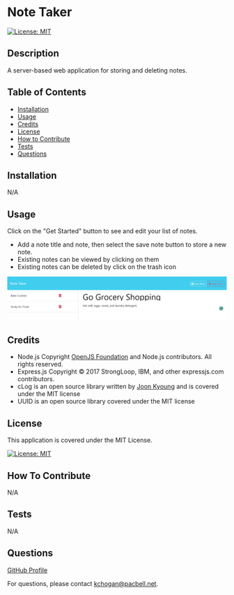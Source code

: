 
# Note Taker

[![License: MIT](https://img.shields.io/badge/License-MIT-yellow.svg)](https://opensource.org/licenses/MIT)

## Description
A server-based web application for storing and deleting notes.  

## Table of Contents

- [Installation](#installation)
- [Usage](#usage)
- [Credits](#credits)
- [License](#license)
- [How to Contribute](#guidelines)
- [Tests](#tests)
- [Questions](#questions)

## Installation

N/A

## Usage

Click on the "Get Started" button to see and edit your list of notes.
* Add a note title and note, then select the save note button to store a new note.
* Existing notes can be viewed by clicking on them
* Existing notes can be deleted by click on the trash icon

![alt Screen shot of note taker app](./assets/capture.png)


## Credits

* Node.js Copyright [OpenJS Foundation](https://openjsf.org/) and Node.js contributors. All rights reserved. 
* Express.js Copyright © 2017 StrongLoop, IBM, and other expressjs.com contributors.
* cLog is an open source library written by [Joon Kyoung](https://github.com/firejune/clog) and is covered under the MIT license
* UUID is an open source library covered under the MIT license

## License

This application is covered under the MIT License.

[![License: MIT](https://img.shields.io/badge/License-MIT-yellow.svg)](https://opensource.org/licenses/MIT)

<a id="guidelines"></a>
## How To Contribute

N/A

## Tests

N/A

## Questions

[GitHub Profile](https://github.com/kevinchogan)

For questions, please contact kchogan@pacbell.net.
